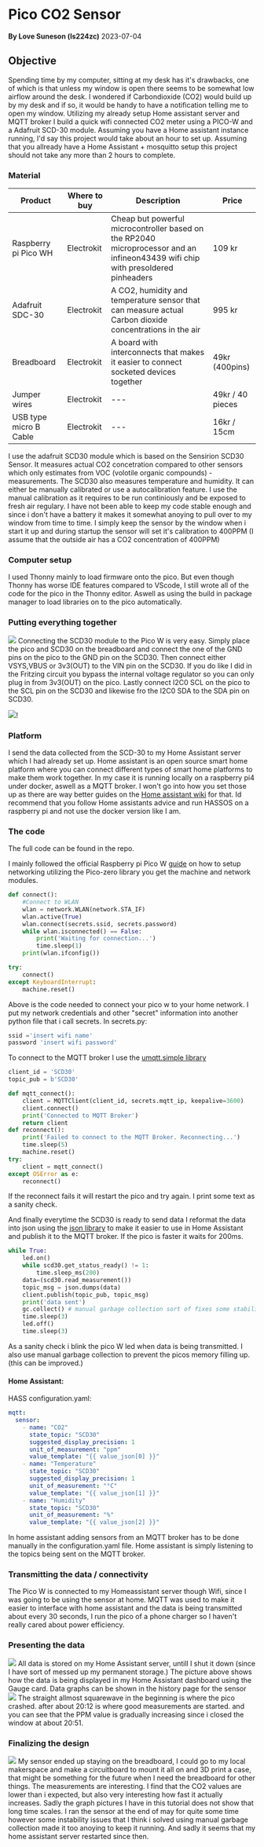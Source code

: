 # Pico CO2 Sensor
**By Love Suneson (ls224zc)**
2023-07-04

## Objective

Spending time by my computer, sitting at my desk has it's drawbacks, one of which is that unless my window is open there seems to be somewhat low airflow around the desk. I wondered if Carbondioxide (CO2) would build up by my desk and if so, it would be handy to have a notification telling me to open my window. Utilizing my already setup Home assistant server and MQTT broker I build a quick wifi connected CO2 meter using a PICO-W and a Adafruit SCD-30 module. Assuming you have a Home assistant instance running, I'd say this project would take about an hour to set up. Assuming that you allready have a Home Assistant + mosquitto setup this project should not take any more than 2 hours to complete.


### Material

 |Product|Where to buy| Description |Price|
|---|---|---|---|
|Raspberry pi Pico WH|Electrokit|Cheap but powerful microcontroller based on the RP2040 microprocessor and an infineon43439 wifi chip with presoldered pinheaders|109 kr|
|Adafruit SDC-30|Electrokit|A CO2, humidity and temperature sensor that can measure actual Carbon dioxide concentrations in the air|995 kr|
|Breadboard|Electrokit|A board with interconnects that makes it easier to connect socketed devices together |49kr (400pins)|
|Jumper wires|Electrokit|---|49kr / 40 pieces|
|USB type micro B Cable|Electrokit|---|16kr / 15cm


I use the adafruit SCD30 module which is based on the Sensirion SCD30 Sensor. It measures actual CO2 concetration compared to other sensors which only estimates from VOC (volotile organic compounds) - measurements. The SCD30 also measures temperature and humidity. It can either be manually calibrated or use a autocalibration feature. I use the manual calibration as it requires to be run continiously and be exposed to fresh air regulary. I have not been able to keep my code stable enough and since i don't have a battery it makes it somewhat anoying to pull over to my window from time to time. I simply keep the sensor by the window when i start it up and during startup the sensor will set it's calibration to 400PPM (I assume that the outside air has a CO2 concentration of 400PPM)

### Computer setup

I used Thonny mainly to load firmware onto the pico. But even though Thonny has worse IDE features compared to VScode, I still wrote all of the code for the pico in the Thonny editor. Aswell as using the build in package manager to load libraries on to the pico automatically. 

### Putting everything together
![](Pictures/picow-pinout.png)
Connecting the SCD30 module to the Pico W is very easy. Simply place the pico and SCD30 on the breadboard and connect the one of the GND pins on the pico to the GND pin on the SCD30. Then connect either VSYS,VBUS or 3v3(OUT) to the VIN pin on the SCD30. If you do like I did in the Fritzing circuit you bypass the internal voltage regulator so you can only plug in from 3v3(OUT) on the pico. Lastly connect I2C0 SCL on the pico to the SCL pin on the SCD30 and likewise fro the I2C0 SDA to the SDA pin on SCD30.

![](Pictures/Circuit.png)!
### Platform

I send the data collected from the SCD-30 to my Home Assistant server which I had already set up. Home assistant is an open source smart home platform where you can connect different types of smart home platforms to make them work together. In my case it is running locally on a raspberry pi4 under docker, aswell as a MQTT broker. I won't go into how you set those up as there are way better guides on the [Home assistant wiki](https://www.home-assistant.io/docs/) for that.
Id recommend that you follow Home assistants advice and run HASSOS on a raspberry pi and not use the docker version like I am.

### The code

The full code can be found in the repo.

I mainly followed the official Raspberry pi Pico W [guide](#https://projects.raspberrypi.org/en/projects/get-started-pico-w ) on how to setup networking  utilizing the Pico-zero library you get the machine and network modules.
```python
def connect():
    #Connect to WLAN
    wlan = network.WLAN(network.STA_IF)
    wlan.active(True)
    wlan.connect(secrets.ssid, secrets.password)
    while wlan.isconnected() == False:
        print('Waiting for connection...')
        time.sleep(1)
    print(wlan.ifconfig())

try:
    connect()
except KeyboardInterrupt:
    machine.reset()
```

Above is the code needed to connect your pico w to your home network. I put my network credentials and other "secret" information into another python file that i call secrets.
In secrets.py:
```python
ssid ='insert wifi name'
password 'insert wifi password'
```

To connect to the MQTT broker I use the [umqtt.simple library](https://pypi.org/project/micropython-umqtt.simple/) 
```python
client_id = 'SCD30'
topic_pub = b'SCD30'

def mqtt_connect():
    client = MQTTClient(client_id, secrets.mqtt_ip, keepalive=3600)
    client.connect()
    print('Connected to MQTT Broker')
    return client
def reconnect():
    print('Failed to connect to the MQTT Broker. Reconnecting...')
    time.sleep(5)
    machine.reset()
try:
    client = mqtt_connect()
except OSError as e:
    reconnect()
```
If the reconnect fails it will restart the pico and try again. I print some text as a sanity check.

And finally everytime the SCD30 is ready to send data I reformat the data into json using the [json library](https://docs.micropython.org/en/latest/library/json.html) to make it easier to use in Home Assistant and publish it to the MQTT broker. If the pico is faster it waits for 200ms.
```python
while True:
    led.on()
    while scd30.get_status_ready() != 1:
        time.sleep_ms(200)
    data=(scd30.read_measurement())
    topic_msg = json.dumps(data)  
    client.publish(topic_pub, topic_msg)
    print('data sent')
    gc.collect() # manual garbage collection sort of fixes some stability issues :)
    time.sleep(3)
    led.off()
    time.sleep(3)
```
As a sanity check i blink the pico W led when data is being transmitted.
I also use manual garbage collection to prevent the picos memory filling up. (this can be improved.)

#### Home Assistant:

HASS configuration.yaml:
```yaml
mqtt:
  sensor:
    - name: "CO2"
      state_topic: "SCD30"
      suggested_display_precision: 1
      unit_of_measurement: "ppm"
      value_template: "{{ value_json[0] }}"
    - name: "Temperature"
      state_topic: "SCD30"
      suggested_display_precision: 1
      unit_of_measurement: "°C"
      value_template: "{{ value_json[1] }}"
    - name: "Humidity"
      state_topic: "SCD30"
      unit_of_measurement: "%"
      value_template: "{{ value_json[2] }}"
```

In home assistant adding sensors from an MQTT broker has to be done manually in the configuration.yaml file.
Home assistant is simply listening to the topics being sent on the MQTT broker.

### Transmitting the data / connectivity

The Pico W is connected to my Homeassistant server though Wifi, since I was going to be using the sensor at home. MQTT was used to make it easier to interface with home assistant and the data is being transmitted about every 30 seconds, I run the pico of a phone charger so I haven't really cared about power efficiency.
### Presenting the data
![](Pictures/Dashboard_CO2.png)
All data is stored on my Home Assistant server, untill I shut it down (since I have sort of messed up my permanent storage.) The picture above shows how the data is being displayed in my Home Assistant dashboard using the Gauge card. Data graphs can be shown in the history page for the sensor
![](Pictures/HASSgraph.png)
The straight allmost squarewave in the beginning is where the pico crashed. after about 20:12 is where good measurements are started. and you can see that the PPM value is gradually increasing since i closed the window at about 20:51.

### Finalizing the design
![](Pictures/Finalsensor.jpg)
My sensor ended up staying on the breadboard, I could go to my local makerspace and make a circuitboard to mount it all on and 3D print a case, that might be something for the future when I need the breadboard for other things. The measurements are interesting. I find that the CO2 values are lower than i expected, but also very interesting how fast it actually increases. Sadly the graph pictures I have in this tutorial does not show that long time scales. I ran the sensor at the end of may for quite some time however some instability issues that I think i solved using manual garbage collection made it too anoying to keep it running. And sadly it seems that my home assistant server restarted since then.

